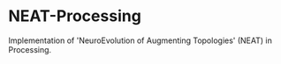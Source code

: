 # NEAT-Processing
Implementation of 'NeuroEvolution of Augmenting Topologies' (NEAT) in Processing.
